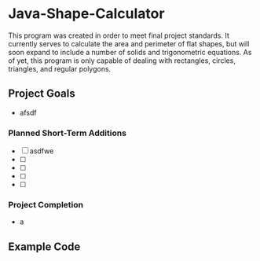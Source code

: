# Java-Shape-Calculator
This program was created in order to meet final project standards. It currently serves to calculate the area and perimeter of flat shapes, but will soon expand to include a number of solids and trigonometric equations. As of yet, this program is only capable of dealing with rectangles, circles, triangles, and regular polygons.
## Project Goals
- afsdf

### Planned Short-Term Additions
- [ ] asdfwe
- [ ] 
- [ ] 
- [ ] 
- [ ] 
### Project Completion
- a
## Example Code
